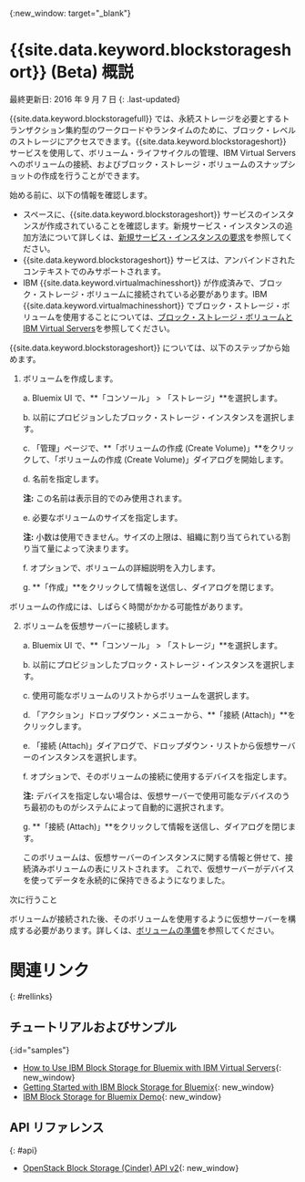 ﻿{:new_window: target="_blank"} 

# {{site.data.keyword.blockstorageshort}} (Beta) 概説

最終更新日: 2016 年 9 月 7 日
{: .last-updated}

{{site.data.keyword.blockstoragefull}} では、永続ストレージを必要とするトランザクション集約型のワークロードやランタイムのために、ブロック・レベルのストレージにアクセスできます。{{site.data.keyword.blockstorageshort}} サービスを使用して、ボリューム・ライフサイクルの管理、IBM Virtual Servers へのボリュームの接続、およびブロック・ストレージ・ボリュームのスナップショットの作成を行うことができます。

始める前に、以下の情報を確認します。

* スペースに、{{site.data.keyword.blockstorageshort}} サービスのインスタンスが作成されていることを確認します。新規サービス・インスタンスの追加方法について詳しくは、[新規サービス・インスタンスの要求](../../services/reqnsi.html#req_instance)を参照してください。
* {{site.data.keyword.blockstorageshort}} サービスは、アンバインドされたコンテキストでのみサポートされます。 
* IBM {{site.data.keyword.virtualmachinesshort}} が作成済みで、ブロック・ストレージ・ボリュームに接続されている必要があります。IBM {{site.data.keyword.virtualmachinesshort}} でブロック・ストレージ・ボリュームを使用することについては、[ブロック・ストレージ・ボリュームと IBM Virtual Servers](../../virtualmachines/vm_create.html#storage_BS)を参照してください。 

{{site.data.keyword.blockstorageshort}} については、以下のステップから始めます。

1. ボリュームを作成します。
   
   a. Bluemix UI で、**「コンソール」 > 「ストレージ」**を選択します。

   b. 以前にプロビジョンしたブロック・ストレージ・インスタンスを選択します。

   c. 「管理」ページで、**「ボリュームの作成 (Create Volume)」**をクリックして、「ボリュームの作成 (Create Volume)」ダイアログを開始します。

   d.	名前を指定します。 
   
      **注:** この名前は表示目的でのみ使用されます。
   
   e. 必要なボリュームのサイズを指定します。 
   
      **注:** 小数は使用できません。サイズの上限は、組織に割り当てられている割り当て量によって決まります。
   
   f.	オプションで、ボリュームの詳細説明を入力します。
   
   g.	**「作成」**をクリックして情報を送信し、ダイアログを閉じます。

  ボリュームの作成には、しばらく時間がかかる可能性があります。

2. ボリュームを仮想サーバーに接続します。

   a. Bluemix UI で、**「コンソール」 > 「ストレージ」**を選択します。

   b. 以前にプロビジョンしたブロック・ストレージ・インスタンスを選択します。

   c. 使用可能なボリュームのリストからボリュームを選択します。
   
   d.	「アクション」ドロップダウン・メニューから、**「接続 (Attach)」**をクリックします。
   
   e.	「接続 (Attach)」ダイアログで、ドロップダウン・リストから仮想サーバーのインスタンスを選択します。 
   
   f.	オプションで、そのボリュームの接続に使用するデバイスを指定します。 
   
      **注:** デバイスを指定しない場合は、仮想サーバーで使用可能なデバイスのうち最初のものがシステムによって自動的に選択されます。
   
   g.	**「接続 (Attach)」**をクリックして情報を送信し、ダイアログを閉じます。
   
   このボリュームは、仮想サーバーのインスタンスに関する情報と併せて、接続済みボリュームの表にリストされます。
これで、仮想サーバーがデバイスを使ってデータを永続的に保持できるようになりました。 
 
次に行うこと

ボリュームが接続された後、そのボリュームを使用するように仮想サーバーを構成する必要があります。詳しくは、[ボリュームの準備](../BlockStorage/blockstorage_preparingvolume.html)を参照してください。

# 関連リンク
{: #rellinks}

## チュートリアルおよびサンプル
{:id="samples"}

* [How to Use IBM Block Storage for Bluemix with IBM Virtual Servers](https://developer.ibm.com/bluemix/2016/02/24/use-block-storage-for-bluemix-with-virtual-servers/){: new_window}
* [Getting Started with IBM Block Storage for Bluemix](https://developer.ibm.com/bluemix/2016/02/15/getting-started-with-block-storage/){: new_window}
* [IBM Block Storage for Bluemix Demo](https://www.youtube.com/watch?v=3gCIHYKU1rE&list=PLzpeuWUENMK2d3L5qCITo2GQEt-7r0oqm&index=45){: new_window}

## API リファレンス
{: #api}
* [OpenStack Block Storage (Cinder) API v2](http://developer.openstack.org/api-ref-blockstorage-v2.html){: new_window}

